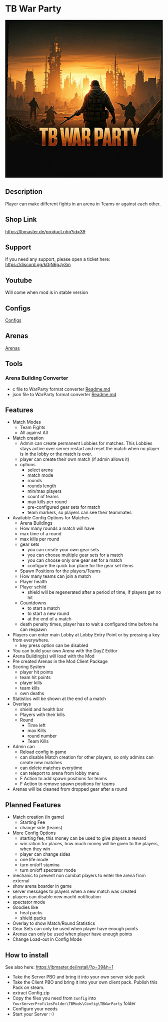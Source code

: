 # TB War Party

<img src="images/TBWP_Cover.jpg" alt="addSpawn" width="512"/><br/>

## Description

Player can make different fights in an arena in Teams or against each other. 

## Shop Link

https://lbmaster.de/product.php?id=39

## Support

If you need any support, please open a ticket here: https://discord.gg/kGjN6gJy3m

## Youtube

Will come when mod is in stable version

## Configs

[Configs](Configs/Index.md)

## Arenas
[Arenas](Arenas/README.md)

## Tools

### Arena Building Converter

- c file to WarParty format converter [Readme.md](Tools/Converter/CConverter/Readme.md)
- json file to WarParty format converter [Readme.md](Tools/Converter/JSONConverter/Readme.md)

## Features

- Match Modes
  - Team Fights
  - All against All
- Match creation
  - Admin can create permanent Lobbies for matches. This Lobbies stays active over server restart and reset the match when no player is in the lobby or the match is over. 
  - player can create their own match (if admin allows it)
  - options
    - select arena 
    - match mode
    - rounds
    - rounds length
    - min/max players
    - count of teams
    - max kills per round
    - pre-configured gear sets for match
    - team markers, so players can see their teammates
- Available Config Options for Matches
  - Arena Buildings
  - How many rounds a match will have
  - max time of a round
  - max kills per round
  - gear sets
    - you can create your own gear sets
    - you can choose multiple gear sets for a match
    - you can choose only one gear set for a match
    - configure the quick bar place for the gear set items
  - Spawn Positions for the players/Teams
  - How many teams can join a match
  - Player health
  - Player schild
    - shield will be regenerated after a period of time, if players get no hit
  - Countdowns
    - to start a match
    - to start a new round
    - at the end of a match
  - death penalty times, player has to wait a configured time before he can respawn
- Players can enter main Lobby at Lobby Entry Point or by pressing a key from everywhere. 
  - key press option can be disabled
- You can build your own Arena with the DayZ Editor
- Arena Building(s) will load with the Mod
- Pre created Arenas in the Mod Client Package
- Scoring System
  - player hit points
  - team hit points
  - player kills
  - team kills
  - own deaths
- Statistics will be shown at the end of a match
- Overlays 
  - shield and health bar 
  - Players with their kills 
  - Round 
    - Time left
    - max Kills
    - round number
    - Team Kills
- Admin can
  - Reload config in game
  - can disable Match creation for other players, so only admins can create new matches
  - can delete matches everytime
  - can teleport to arena from lobby menu
  - F Action to add spawn positions for teams
  - F Action to remove spawn positions for teams
- Arenas will be cleaned from dropped gear after a round 

## Planned Features

- Match creation (in game)
  - Starting Fee
  - change side (teams)
- More Config Options
  - starting fee, this money can be used to give players a reward
  - win ration for places, how much money will be given to the players, when they win
  - player can change sides
  - one life mode
  - turn on/off stamina
  - turn on/off spectator mode
- mechanic to prevent non combat players to enter the arena from external
- show arena boarder in game
- server messages to players when a new match was created
- players can disable new macht notification
- spectator mode
- Goodies like
  - heal packs
  - shield packs
- Overlay to show Match/Round Statistics
- Gear Sets can only be used when player have enough points
- Arenas can only be used when player have enough points
- Change Load-out in Config Mode

## How to install

See also here: https://lbmaster.de/install/?p=39&h=1

- Take the Server PBO and bring it into your own server side pack
- Take the Client PBO and bring it into your own client pack. Publish this Pack on steam.
- extract Config.zip
- Copy the files you need from `Config` into `YourServerProfilesFolder\TBMods\Config\TBWarParty` folder
- Configure your needs
- Start your Server :-)
